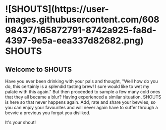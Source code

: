 
<h1>
    ![SHOUTS](https://user-images.githubusercontent.com/60898437/165872791-8742a925-fa8d-4397-9e5a-eea337d82682.png)
SHOUTS
</h1>

## Welcome to SHOUTS
Have you ever been drinking with your pals and thought, "Well how do you do, this certainly is a splendid tasting brew! I sure would like to wet my palate with this again." But then proceeded to sample a few many cold ones that they all became a blur? Having experienced a similar situation, SHOUTS is here so that never happens again. Add, rate and share your bevvies, so you can enjoy your favourites and will never again have to suffer through a bevvie a previous you forgot you disliked.

It's your shout!
